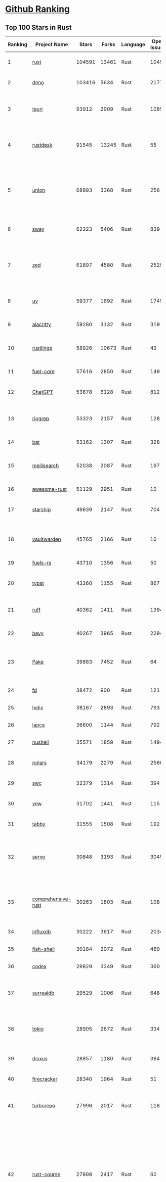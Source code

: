 [Github Ranking](../README.md)
==========

## Top 100 Stars in Rust

| Ranking | Project Name | Stars | Forks | Language | Open Issues | Description | Last Commit |
| ------- | ------------ | ----- | ----- | -------- | ----------- | ----------- | ----------- |
| 1 | [rust](https://github.com/rust-lang/rust) | 104591 | 13461 | Rust | 10454 | Empowering everyone to build reliable and efficient software. | 2025-06-26T18:10:14Z |
| 2 | [deno](https://github.com/denoland/deno) | 103416 | 5634 | Rust | 2177 | A modern runtime for JavaScript and TypeScript. | 2025-06-26T18:35:20Z |
| 3 | [tauri](https://github.com/tauri-apps/tauri) | 93912 | 2909 | Rust | 1085 | Build smaller, faster, and more secure desktop and mobile applications with a web frontend. | 2025-06-26T14:33:16Z |
| 4 | [rustdesk](https://github.com/rustdesk/rustdesk) | 91545 | 13245 | Rust | 55 | An open-source remote desktop application designed for self-hosting, as an alternative to TeamViewer. | 2025-06-26T10:27:22Z |
| 5 | [union](https://github.com/unionlabs/union) | 68893 | 3368 | Rust | 256 | The trust-minimized, zero-knowledge bridging protocol, designed for censorship resistance, extremely high security, and usage in decentralized finance. | 2025-06-26T18:04:40Z |
| 6 | [sway](https://github.com/FuelLabs/sway) | 62223 | 5406 | Rust | 839 | 🌴 Empowering everyone to build reliable and efficient smart contracts. | 2025-06-26T18:35:32Z |
| 7 | [zed](https://github.com/zed-industries/zed) | 61897 | 4580 | Rust | 2529 | Code at the speed of thought – Zed is a high-performance, multiplayer code editor from the creators of Atom and Tree-sitter. | 2025-06-26T19:02:46Z |
| 8 | [uv](https://github.com/astral-sh/uv) | 59377 | 1692 | Rust | 1745 | An extremely fast Python package and project manager, written in Rust. | 2025-06-26T18:34:11Z |
| 9 | [alacritty](https://github.com/alacritty/alacritty) | 59280 | 3132 | Rust | 319 | A cross-platform, OpenGL terminal emulator. | 2025-06-19T07:09:47Z |
| 10 | [rustlings](https://github.com/rust-lang/rustlings) | 58926 | 10673 | Rust | 43 | :crab: Small exercises to get you used to reading and writing Rust code! | 2025-06-03T08:32:01Z |
| 11 | [fuel-core](https://github.com/FuelLabs/fuel-core) | 57616 | 2850 | Rust | 149 | Rust full node implementation of the Fuel v2 protocol. | 2025-06-26T16:41:40Z |
| 12 | [ChatGPT](https://github.com/lencx/ChatGPT) | 53878 | 6128 | Rust | 812 | 🔮 ChatGPT Desktop Application (Mac, Windows and Linux) | 2024-08-29T17:58:11Z |
| 13 | [ripgrep](https://github.com/BurntSushi/ripgrep) | 53323 | 2157 | Rust | 128 | ripgrep recursively searches directories for a regex pattern while respecting your gitignore | 2025-05-30T12:30:52Z |
| 14 | [bat](https://github.com/sharkdp/bat) | 53162 | 1307 | Rust | 328 | A cat(1) clone with wings. | 2025-06-02T16:50:38Z |
| 15 | [meilisearch](https://github.com/meilisearch/meilisearch) | 52038 | 2087 | Rust | 197 | A lightning-fast search engine API bringing AI-powered hybrid search to your sites and applications. | 2025-06-26T16:25:51Z |
| 16 | [awesome-rust](https://github.com/rust-unofficial/awesome-rust) | 51129 | 2951 | Rust | 10 | A curated list of Rust code and resources. | 2025-06-26T12:49:54Z |
| 17 | [starship](https://github.com/starship/starship) | 49639 | 2147 | Rust | 704 | ☄🌌️  The minimal, blazing-fast, and infinitely customizable prompt for any shell! | 2025-06-24T17:55:42Z |
| 18 | [vaultwarden](https://github.com/dani-garcia/vaultwarden) | 45765 | 2166 | Rust | 10 | Unofficial Bitwarden compatible server written in Rust, formerly known as bitwarden_rs | 2025-06-17T16:55:12Z |
| 19 | [fuels-rs](https://github.com/FuelLabs/fuels-rs) | 43710 | 1356 | Rust | 50 | Fuel Network Rust SDK | 2025-06-12T10:36:14Z |
| 20 | [typst](https://github.com/typst/typst) | 43260 | 1155 | Rust | 867 | A new markup-based typesetting system that is powerful and easy to learn. | 2025-06-26T15:30:52Z |
| 21 | [ruff](https://github.com/astral-sh/ruff) | 40362 | 1411 | Rust | 1394 | An extremely fast Python linter and code formatter, written in Rust. | 2025-06-26T18:45:40Z |
| 22 | [bevy](https://github.com/bevyengine/bevy) | 40267 | 3965 | Rust | 2294 | A refreshingly simple data-driven game engine built in Rust | 2025-06-26T18:37:08Z |
| 23 | [Pake](https://github.com/tw93/Pake) | 39883 | 7452 | Rust | 64 | 🤱🏻 Turn any webpage into a desktop app with Rust.  🤱🏻 利用 Rust 轻松构建轻量级多端桌面应用 | 2025-03-25T12:35:16Z |
| 24 | [fd](https://github.com/sharkdp/fd) | 38472 | 900 | Rust | 121 | A simple, fast and user-friendly alternative to 'find' | 2025-06-23T21:03:33Z |
| 25 | [helix](https://github.com/helix-editor/helix) | 38167 | 2893 | Rust | 793 | A post-modern modal text editor. | 2025-06-26T17:51:10Z |
| 26 | [lapce](https://github.com/lapce/lapce) | 36600 | 1144 | Rust | 792 | Lightning-fast and Powerful Code Editor written in Rust | 2025-06-24T00:46:02Z |
| 27 | [nushell](https://github.com/nushell/nushell) | 35571 | 1859 | Rust | 1494 | A new type of shell | 2025-06-26T00:24:31Z |
| 28 | [polars](https://github.com/pola-rs/polars) | 34179 | 2279 | Rust | 2560 | Dataframes powered by a multithreaded, vectorized query engine, written in Rust | 2025-06-26T12:08:14Z |
| 29 | [swc](https://github.com/swc-project/swc) | 32379 | 1314 | Rust | 394 | Rust-based platform for the Web | 2025-06-26T15:55:23Z |
| 30 | [yew](https://github.com/yewstack/yew) | 31702 | 1441 | Rust | 115 | Rust / Wasm framework for creating reliable and efficient web applications | 2025-06-20T03:16:55Z |
| 31 | [tabby](https://github.com/TabbyML/tabby) | 31555 | 1508 | Rust | 192 | Self-hosted AI coding assistant | 2025-06-11T11:40:51Z |
| 32 | [servo](https://github.com/servo/servo) | 30848 | 3193 | Rust | 3045 | Servo aims to empower developers with a lightweight, high-performance alternative for embedding web technologies in applications. | 2025-06-26T16:08:38Z |
| 33 | [comprehensive-rust](https://github.com/google/comprehensive-rust) | 30263 | 1803 | Rust | 108 | This is the Rust course used by the Android team at Google. It provides you the material to quickly teach Rust. | 2025-06-26T19:01:48Z |
| 34 | [influxdb](https://github.com/influxdata/influxdb) | 30222 | 3617 | Rust | 2034 | Scalable datastore for metrics, events, and real-time analytics | 2025-06-26T16:59:46Z |
| 35 | [fish-shell](https://github.com/fish-shell/fish-shell) | 30184 | 2072 | Rust | 460 | The user-friendly command line shell. | 2025-06-25T23:17:56Z |
| 36 | [codex](https://github.com/openai/codex) | 29829 | 3349 | Rust | 360 | Lightweight coding agent that runs in your terminal | 2025-06-26T18:40:44Z |
| 37 | [surrealdb](https://github.com/surrealdb/surrealdb) | 29529 | 1006 | Rust | 648 | A scalable, distributed, collaborative, document-graph database, for the realtime web | 2025-06-26T17:14:40Z |
| 38 | [tokio](https://github.com/tokio-rs/tokio) | 28905 | 2672 | Rust | 334 | A runtime for writing reliable asynchronous applications with Rust. Provides I/O, networking, scheduling, timers, ... | 2025-06-26T18:18:28Z |
| 39 | [dioxus](https://github.com/DioxusLabs/dioxus) | 28857 | 1180 | Rust | 384 | Fullstack app framework for web, desktop, and mobile. | 2025-06-26T18:38:09Z |
| 40 | [firecracker](https://github.com/firecracker-microvm/firecracker) | 28340 | 1964 | Rust | 51 | Secure and fast microVMs for serverless computing. | 2025-06-26T14:10:30Z |
| 41 | [turborepo](https://github.com/vercel/turborepo) | 27996 | 2017 | Rust | 118 | Build system optimized for JavaScript and TypeScript, written in Rust | 2025-06-25T04:58:18Z |
| 42 | [rust-course](https://github.com/sunface/rust-course) | 27898 | 2417 | Rust | 60 | “连续八年成为全世界最受喜爱的语言，无 GC 也无需手动内存管理、极高的性能和安全性、过程/OO/函数式编程、优秀的包管理、JS 未来基石" — 工作之余的第二语言来试试 Rust 吧。本书拥有全面且深入的讲解、生动贴切的示例、德芙般丝滑的内容，这可能是目前最用心的 Rust 中文学习教程 / Book  | 2025-05-27T03:47:44Z |
| 43 | [linera-protocol](https://github.com/linera-io/linera-protocol) | 27578 | 1795 | Rust | 475 | Main repository for the Linera protocol | 2025-06-26T17:50:27Z |
| 44 | [zoxide](https://github.com/ajeetdsouza/zoxide) | 27406 | 637 | Rust | 98 | A smarter cd command. Supports all major shells. | 2025-06-17T09:57:46Z |
| 45 | [iced](https://github.com/iced-rs/iced) | 26879 | 1333 | Rust | 311 | A cross-platform GUI library for Rust, inspired by Elm | 2025-06-24T15:48:49Z |
| 46 | [delta](https://github.com/dandavison/delta) | 26543 | 419 | Rust | 268 | A syntax-highlighting pager for git, diff, grep, and blame output | 2025-05-02T15:41:04Z |
| 47 | [just](https://github.com/casey/just) | 26144 | 553 | Rust | 294 | 🤖 Just a command runner | 2025-06-25T07:51:09Z |
| 48 | [yazi](https://github.com/sxyazi/yazi) | 26080 | 560 | Rust | 41 | 💥 Blazing fast terminal file manager written in Rust, based on async I/O. | 2025-06-26T12:29:13Z |
| 49 | [hyperfine](https://github.com/sharkdp/hyperfine) | 25449 | 407 | Rust | 40 | A command-line benchmarking tool | 2025-05-01T02:03:20Z |
| 50 | [egui](https://github.com/emilk/egui) | 25279 | 1762 | Rust | 796 | egui: an easy-to-use immediate mode GUI in Rust that runs on both web and native | 2025-06-25T12:27:58Z |
| 51 | [Rocket](https://github.com/rwf2/Rocket) | 25229 | 1601 | Rust | 49 | A web framework for Rust. | 2025-05-04T10:05:41Z |
| 52 | [atuin](https://github.com/atuinsh/atuin) | 24757 | 666 | Rust | 331 | ✨ Magical shell history | 2025-06-23T11:40:48Z |
| 53 | [zellij](https://github.com/zellij-org/zellij) | 24731 | 760 | Rust | 1134 | A terminal workspace with batteries included | 2025-06-26T11:52:00Z |
| 54 | [sniffnet](https://github.com/GyulyVGC/sniffnet) | 24579 | 778 | Rust | 33 | Comfortably monitor your Internet traffic 🕵️‍♂️ | 2025-06-25T21:33:49Z |
| 55 | [pingora](https://github.com/cloudflare/pingora) | 24462 | 1418 | Rust | 136 | A library for building fast, reliable and evolvable network services. | 2025-06-24T20:51:32Z |
| 56 | [qdrant](https://github.com/qdrant/qdrant) | 24330 | 1666 | Rust | 331 | Qdrant - High-performance, massive-scale Vector Database and Vector Search Engine for the next generation of AI. Also available in the cloud https://cloud.qdrant.io/ | 2025-06-26T13:49:34Z |
| 57 | [Rust](https://github.com/TheAlgorithms/Rust) | 24234 | 2406 | Rust | 2 |  All Algorithms implemented in Rust  | 2025-06-23T06:54:22Z |
| 58 | [czkawka](https://github.com/qarmin/czkawka) | 24223 | 754 | Rust | 467 | Multi functional app to find duplicates, empty folders, similar images etc. | 2025-05-10T10:51:17Z |
| 59 | [exa](https://github.com/ogham/exa) | 24004 | 662 | Rust | 199 | A modern replacement for ‘ls’. | 2024-09-24T15:18:09Z |
| 60 | [tools](https://github.com/rome/tools) | 23624 | 656 | Rust | 86 | Unified developer tools for JavaScript, TypeScript, and the web | 2023-09-04T08:42:49Z |
| 61 | [actix-web](https://github.com/actix/actix-web) | 23148 | 1749 | Rust | 188 | Actix Web is a powerful, pragmatic, and extremely fast web framework for Rust. | 2025-06-23T11:30:24Z |
| 62 | [difftastic](https://github.com/Wilfred/difftastic) | 22446 | 382 | Rust | 208 | a structural diff that understands syntax 🟥🟩 | 2025-06-20T22:29:05Z |
| 63 | [anki](https://github.com/ankitects/anki) | 22083 | 2382 | Rust | 210 | Anki's shared backend and web components, and the Qt frontend | 2025-06-25T13:44:47Z |
| 64 | [axum](https://github.com/tokio-rs/axum) | 22062 | 1196 | Rust | 51 | Ergonomic and modular web framework built with Tokio, Tower, and Hyper | 2025-06-08T09:35:54Z |
| 65 | [fnm](https://github.com/Schniz/fnm) | 21267 | 557 | Rust | 277 | 🚀 Fast and simple Node.js version manager, built in Rust | 2025-06-23T17:11:33Z |
| 66 | [hyperswitch](https://github.com/juspay/hyperswitch) | 21117 | 3525 | Rust | 641 | An open source payments switch written in Rust to make payments fast, reliable and affordable | 2025-06-26T18:45:59Z |
| 67 | [tree-sitter](https://github.com/tree-sitter/tree-sitter) | 21068 | 1892 | Rust | 159 | An incremental parsing system for programming tools | 2025-06-26T13:40:51Z |
| 68 | [wezterm](https://github.com/wezterm/wezterm) | 20833 | 943 | Rust | 1211 | A GPU-accelerated cross-platform terminal emulator and multiplexer written by @wez and implemented in Rust | 2025-06-24T06:12:46Z |
| 69 | [sonic](https://github.com/valeriansaliou/sonic) | 20807 | 600 | Rust | 64 | 🦔 Fast, lightweight & schema-less search backend. An alternative to Elasticsearch that runs on a few MBs of RAM. | 2025-01-06T21:19:17Z |
| 70 | [coreutils](https://github.com/uutils/coreutils) | 20806 | 1507 | Rust | 356 | Cross-platform Rust rewrite of the GNU coreutils | 2025-06-26T15:11:09Z |
| 71 | [chroma](https://github.com/chroma-core/chroma) | 20664 | 1654 | Rust | 247 | the AI-native open-source embedding database | 2025-06-26T18:41:29Z |
| 72 | [RustPython](https://github.com/RustPython/RustPython) | 20217 | 1321 | Rust | 321 | A Python Interpreter written in Rust | 2025-06-26T12:51:30Z |
| 73 | [mdBook](https://github.com/rust-lang/mdBook) | 19885 | 1747 | Rust | 528 | Create book from markdown files. Like Gitbook but implemented in Rust | 2025-06-09T15:29:09Z |
| 74 | [wasmer](https://github.com/wasmerio/wasmer) | 19831 | 891 | Rust | 225 | 🚀 Fast, secure, lightweight containers based on WebAssembly | 2025-06-24T13:13:17Z |
| 75 | [xi-editor](https://github.com/xi-editor/xi-editor) | 19826 | 701 | Rust | 135 | A modern editor with a backend written in Rust. | 2024-03-19T00:11:37Z |
| 76 | [vector](https://github.com/vectordotdev/vector) | 19808 | 1777 | Rust | 1935 | A high-performance observability data pipeline. | 2025-06-26T18:58:42Z |
| 77 | [gitui](https://github.com/gitui-org/gitui) | 19785 | 622 | Rust | 188 | Blazing 💥 fast terminal-ui for git written in rust 🦀 | 2025-06-25T03:00:51Z |
| 78 | [biome](https://github.com/biomejs/biome) | 19714 | 620 | Rust | 217 | A toolchain for web projects, aimed to provide functionalities to maintain them. Biome offers formatter and linter, usable via CLI and LSP. | 2025-06-26T15:23:33Z |
| 79 | [slint](https://github.com/slint-ui/slint) | 19587 | 697 | Rust | 696 | Slint is an open-source declarative GUI toolkit to build native user interfaces for Rust, C++, JavaScript, or Python apps. | 2025-06-26T18:21:19Z |
| 80 | [gleam](https://github.com/gleam-lang/gleam) | 19515 | 827 | Rust | 155 | ⭐️ A friendly language for building type-safe, scalable systems! | 2025-06-24T16:16:04Z |
| 81 | [neon](https://github.com/neondatabase/neon) | 18891 | 701 | Rust | 647 | Neon: Serverless Postgres. We separated storage and compute to offer autoscaling, code-like database branching, and scale to zero. | 2025-06-26T19:00:01Z |
| 82 | [Bend](https://github.com/HigherOrderCO/Bend) | 18831 | 463 | Rust | 94 | A massively parallel, high-level programming language | 2025-06-03T17:36:56Z |
| 83 | [leptos](https://github.com/leptos-rs/leptos) | 18658 | 771 | Rust | 85 | Build fast web applications with Rust. | 2025-06-26T12:58:04Z |
| 84 | [relay](https://github.com/facebook/relay) | 18650 | 1856 | Rust | 589 | Relay is a JavaScript framework for building data-driven React applications. | 2025-06-25T20:52:47Z |
| 85 | [cube](https://github.com/cube-js/cube) | 18642 | 1849 | Rust | 624 | 📊 Cube’s universal semantic layer platform is the next evolution of OLAP technology for AI, BI, spreadsheets, and embedded analytics | 2025-06-26T18:35:28Z |
| 86 | [spotify-tui](https://github.com/Rigellute/spotify-tui) | 18283 | 545 | Rust | 271 | Spotify for the terminal written in Rust 🚀 | 2024-04-04T15:03:12Z |
| 87 | [candle](https://github.com/huggingface/candle) | 17483 | 1132 | Rust | 427 | Minimalist ML framework for Rust | 2025-06-24T22:26:34Z |
| 88 | [universal-android-debloater](https://github.com/0x192/universal-android-debloater) | 17197 | 894 | Rust | 459 | Cross-platform GUI written in Rust using ADB to debloat non-rooted android devices. Improve your privacy, the security and battery life of your device. | 2024-08-02T16:16:12Z |
| 89 | [SpacetimeDB](https://github.com/clockworklabs/SpacetimeDB) | 16939 | 578 | Rust | 379 | Multiplayer at the speed of light | 2025-06-26T18:32:59Z |
| 90 | [ruffle](https://github.com/ruffle-rs/ruffle) | 16837 | 892 | Rust | 5348 | A Flash Player emulator written in Rust | 2025-06-26T18:05:34Z |
| 91 | [RustScan](https://github.com/bee-san/RustScan) | 16743 | 1134 | Rust | 27 | 🤖 The Modern Port Scanner 🤖 | 2025-06-10T09:31:23Z |
| 92 | [diem](https://github.com/diem/diem) | 16699 | 2581 | Rust | 357 | Diem’s mission is to build a trusted and innovative financial network that empowers people and businesses around the world. | 2025-06-25T05:27:22Z |
| 93 | [wasmtime](https://github.com/bytecodealliance/wasmtime) | 16552 | 1445 | Rust | 720 | A lightweight WebAssembly runtime that is fast, secure, and standards-compliant | 2025-06-26T17:31:13Z |
| 94 | [jj](https://github.com/jj-vcs/jj) | 16491 | 557 | Rust | 493 | A Git-compatible VCS that is both simple and powerful | 2025-06-26T13:06:34Z |
| 95 | [mise](https://github.com/jdx/mise) | 16438 | 539 | Rust | 24 | dev tools, env vars, task runner | 2025-06-26T18:24:22Z |
| 96 | [pyxel](https://github.com/kitao/pyxel) | 16431 | 885 | Rust | 10 | A retro game engine for Python | 2025-06-26T03:15:41Z |
| 97 | [hurl](https://github.com/Orange-OpenSource/hurl) | 16308 | 647 | Rust | 188 | Hurl, run and test HTTP requests with plain text. | 2025-06-26T11:41:36Z |
| 98 | [book](https://github.com/rust-lang/book) | 16287 | 3681 | Rust | 180 | The Rust Programming Language | 2025-06-18T17:19:34Z |
| 99 | [eza](https://github.com/eza-community/eza) | 16003 | 300 | Rust | 199 | A modern alternative to ls | 2025-06-26T08:48:49Z |
| 100 | [tikv](https://github.com/tikv/tikv) | 15935 | 2189 | Rust | 1230 | Distributed transactional key-value database, originally created to complement TiDB | 2025-06-26T16:22:57Z |

